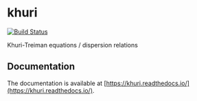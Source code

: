 # khuri

[![Build Status](https://travis-ci.org/patbat/khuri.svg?branch=master)](https://travis-ci.org/patbat/khuri)

Khuri-Treiman equations / dispersion relations

## Documentation

The documentation is available at
[https://khuri.readthedocs.io/](https://khuri.readthedocs.io/).
